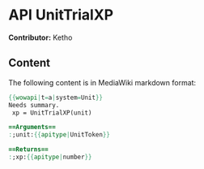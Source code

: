 # API UnitTrialXP

**Contributor:** Ketho

## Content

The following content is in MediaWiki markdown format:

```mediawiki
{{wowapi|t=a|system=Unit}}
Needs summary.
 xp = UnitTrialXP(unit)

==Arguments==
:;unit:{{apitype|UnitToken}}

==Returns==
:;xp:{{apitype|number}}
```
